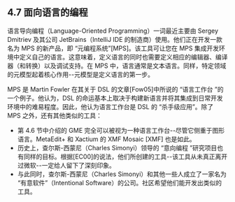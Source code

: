 ## 4.7 面向语言的编程
语言导向编程（Language-Oriented Programming）一词最近主要由 Sergey Dmitriev 及其公司 JetBrains（IntelliJ IDE 的制造商）使用。他们正在开发一款名为 MPS 的新产品，即 “元编程系统”[MPS]。该工具可让您在 MPS 集成开发环境中定义自己的语言。这意味着，定义语言的同时也需要定义相应的编辑器、编译器（和转换）以及调试支持。在 MPS 中，语言通常是文本语言。同样，特定领域的元模型起着核心作用--元模型是定义语言的第一步。

MPS 是 Martin Fowler 在其关于 DSL 的文章[Fow05]中所说的 “语言工作台 ”的一个例子。他认为，DSL 的命运基本上取决于构建新语言并将其集成到日常开发环境中的难易程度。因此，他认为语言工作台是 DSL 的 “杀手级应用”。除了 MPS 之外，还有其他类似的工具：
- 第 4.6 节中介绍的 GME 完全可以被视为一种语言工作台--尽管它侧重于图形语言。MetaEdit+ 和 Xactium 的 XMF Mosaic [XMF] 也是如此。
- 历史上，查尔斯-西蒙尼（Charles Simonyi）领导的 “意向编程 ”研究项目也有同样的目标。根据[EC00]的说法，他们所创建的工具--该工具从未真正离开过微软--一定给人留下了深刻印象。
- 与此同时，查尔斯-西蒙尼（Charles Simonyi）和其他一些人成立了一家名为 “有意软件”（Intentional Software）的公司。社区希望他们能开发出类似的工具。

